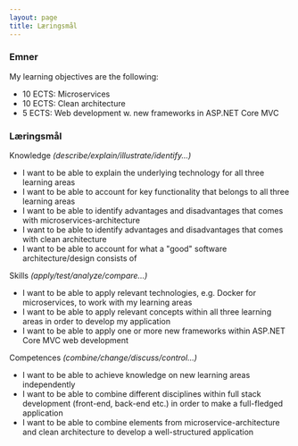 ```yaml
---
layout: page
title: Læringsmål
---
```


### Emner

My learning objectives are the following:

- 10 ECTS: Microservices
- 10 ECTS: Clean architecture
- 5 ECTS: Web development w. new frameworks in ASP.NET Core MVC

### Læringsmål

Knowledge *(describe/explain/illustrate/identify...)*

- I want to be able to explain the underlying technology for all three learning areas
- I want to be able to account for key functionality that belongs to all three learning areas
- I want to be able to identify advantages and disadvantages that comes with microservices-architecture
- I want to be able to identify advantages and disadvantages that comes with clean architecture
- I want to be able to account for what a "good" software architecture/design consists of

Skills *(apply/test/analyze/compare...)*

- I want to be able to apply relevant technologies, e.g. Docker for microservices, to work with my learning areas
- I want to be able to apply relevant concepts within all three learning areas in order to develop my application
- I want to be able to apply one or more new frameworks within ASP.NET Core MVC web development

Competences *(combine/change/discuss/control...)*

- I want to be able to achieve knowledge on new learning areas independently
- I want to be able to combine different disciplines within full stack development (front-end, back-end etc.) in order to make a full-fledged application
- I want to be able to combine elements from microservice-architecture and clean architecture to develop a well-structured application
